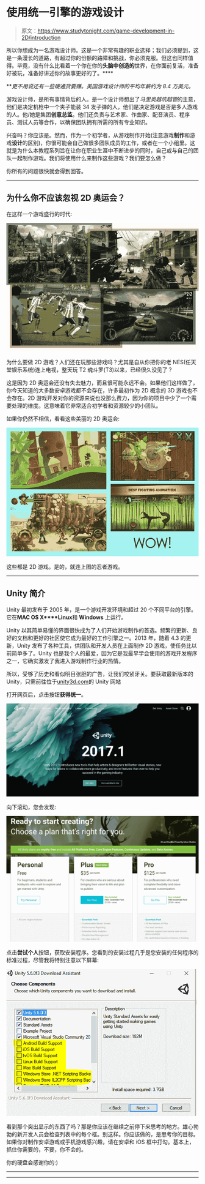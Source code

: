# 使用统一引擎的游戏设计

> 原文：<https://www.studytonight.com/game-development-in-2D/introduction>

所以你想成为一名游戏设计师。这是一个非常有趣的职业选择；我们必须提到，这是一条漫长的道路，有超过你的份额的路障和挑战，你必须克服。但这也同样值得。毕竟，没有什么比看着一个你在你的**头脑中创造的**世界，在你面前复活，准备好被玩，准备好讲述你的故事更好的了。****

 ***更不用说还有一些硬通货要赚。美国游戏设计师的平均年薪约为 8.4 万美元。*

游戏设计师，是所有事情背后的人。是一个设计师想出了*马里奥越坑越管*的主意，他们是决定机枪中一个夹子能装 34 发子弹的人，他们是决定游戏是否是多人游戏的人。他/她是集团**创意总监**。他们还负责与艺术家、作曲家、配音演员、程序员、测试人员等合作，以确保团队拥有所需的所有专业知识。

兴奋吗？你应该是。然而，作为一个初学者，从游戏制作开始(注意游戏**制作**和游戏**设计**的区别)，你很可能会自己做很多团队成员的工作，或者在一个小组里。这就是为什么本教程系列旨在让你在职业生涯中不断进步的同时，自己或与自己的团队一起制作游戏。我们将使用什么来制作这些游戏？我们要怎么做？

你所有的问题很快就会得到回答。

* * *

## 为什么你不应该忽视 2D 奥运会？

在这样一个游戏盛行的时代:

![Good 3D games in the market](img/ed0268b7be1df7240f5fcb1c6fa9c0d0.png)

为什么要做 2D 游戏？人们还在玩那些游戏吗？尤其是自从你把你的老 NES(任天堂娱乐系统)连上电视，整天玩 T2 魂斗罗(T3)以来，已经很久没见了？

这是因为 2D 奥运会还没有失去魅力，而且很可能永远不会。如果他们这样做了，你今天知道的大多数安卓游戏都不会存在，许多最初作为 2D 概念的 3D 游戏也不会存在。2D 游戏开发对你的资源来说也没那么费力，因为你的项目中少了一个需要处理的维度。这意味着它非常适合初学者和资源较少的小团队。

如果你仍然不相信，看看这些美丽的 2D 奥运会:

![Good 2D games in the market](img/e13af3fabc0955afe3ecfd955fdf7bd9.png)

这些都是 2D 游戏。是的，就连上图的忍者游戏。

* * *

## Unity 简介

Unity 最初发布于 2005 年，是一个游戏开发环境和超过 20 个不同平台的引擎。它在**MAC OS X****Linux**和 **Windows** 上运行。

Unity 以其简单易懂的界面很快成为了人们开始游戏制作的首选。频繁的更新、良好的文档和更好的社区使它成为最好的工作引擎之一。2013 年，随着 4.3 的更新，Unity 发布了各种工具，供团队和开发人员在上面制作 2D 游戏，使任务比以前简单多了。Unity 也是我个人的最爱，因为它是我最早学会使用的游戏开发程序之一，它确实激发了我进入游戏制作行业的热情。

所以，受够了历史和看似明目张胆的广告，让我们咬紧牙关。要获取最新版本的 Unity，只需前往位于[unity3d.com](https://unity3d.com/)的 Unity 网站

打开网页后，点击按钮**获得统一**。

![Get Unity from Unity3D website](img/a6c41001499cc9017ae56b2a3569a927.png)

向下滚动，您会发现:

![Download Personal version of Unity 3D](img/b272567d37e8a3a6e579649263c22f22.png)

点击**尝试个人**按钮，获取安装程序。您看到的安装过程几乎是您安装的任何程序的标准过程，尽管我将特别注意以下屏幕:

![Why make 2D games](img/ba6ce573a661772a9d502bf7d7628b11.png)

看到那个突出显示的东西了吗？那是你应该在继续之前停下来思考的地方。雄心勃勃的新开发人员会检查列表中的每个框。别这样。你应该做的，是思考你的目标。如果你对制作安卓游戏或手机游戏感兴趣，请在安卓和 iOS 框中打勾。基本上，抓住你需要的，不要，你不会的。

你的硬盘会感谢你的:)

* * *

* * ***